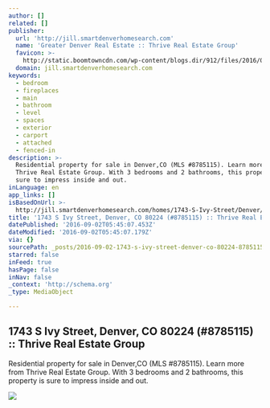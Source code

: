 ```yaml
---
author: []
related: []
publisher:
  url: 'http://jill.smartdenverhomesearch.com'
  name: 'Greater Denver Real Estate :: Thrive Real Estate Group'
  favicon: >-
    http://static.boomtowncdn.com/wp-content/blogs.dir/912/files/2016/05/TRG-logo-V-e1463945928413.jpg
  domain: jill.smartdenverhomesearch.com
keywords:
  - bedroom
  - fireplaces
  - main
  - bathroom
  - level
  - spaces
  - exterior
  - carport
  - attached
  - fenced-in
description: >-
  Residential property for sale in Denver,CO (MLS #8785115). Learn more from
  Thrive Real Estate Group. With 3 bedrooms and 2 bathrooms, this property is
  sure to impress inside and out.
inLanguage: en
app_links: []
isBasedOnUrl: >-
  http://jill.smartdenverhomesearch.com/homes/1743-S-Ivy-Street/Denver/CO/80224/66211192/
title: '1743 S Ivy Street, Denver, CO 80224 (#8785115) :: Thrive Real Estate Group'
datePublished: '2016-09-02T05:45:07.453Z'
dateModified: '2016-09-02T05:45:07.179Z'
via: {}
sourcePath: _posts/2016-09-02-1743-s-ivy-street-denver-co-80224-8785115-thrive-rea.md
starred: false
inFeed: true
hasPage: false
inNav: false
_context: 'http://schema.org'
_type: MediaObject

---
```

<article style=""><h1>1743 S Ivy Street, Denver, CO 80224 (#8785115) :: Thrive Real Estate Group</h1><p>Residential property for sale in Denver,CO (MLS #8785115). Learn more from Thrive Real Estate Group. With 3 bedrooms and 2 bathrooms, this property is sure to impress inside and out.</p><img src="http://photos.boomtowncdn.com/metrolist/1280_boomver_1_8785115-1.jpg" /></article>